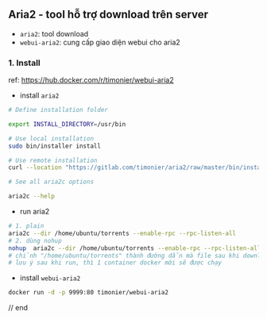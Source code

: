 ## Aria2 - tool hỗ trợ download trên server 
- `aria2`: tool download
- `webui-aria2`: cung cấp giao diện webui cho aria2

### 1. Install 
ref: https://hub.docker.com/r/timonier/webui-aria2
- install `aria2`
```bash
# Define installation folder

export INSTALL_DIRECTORY=/usr/bin

# Use local installation
sudo bin/installer install

# Use remote installation
curl --location "https://gitlab.com/timonier/aria2/raw/master/bin/installer" | sudo sh -s -- install

# See all aria2c options

aria2c --help
```
- run aria2
```bash
# 1. plain
aria2c --dir /home/ubuntu/torrents --enable-rpc --rpc-listen-all
# 2. dùng nohup
nohup  aria2c --dir /home/ubuntu/torrents --enable-rpc --rpc-listen-all >> /tmp/aria2c.log 2>&1&
# chỉnh "/home/ubuntu/torrents" thành đường dẫn mà file sau khi download sẽ được lưu vào
# lưu ý sau khi run, thì 1 container docker mới sẽ được chạy
```
- install `webui-aria2`
```bash
docker run -d -p 9999:80 timonier/webui-aria2
```

// end
